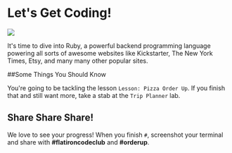 # Let's Get Coding!

<img src="https://s3.amazonaws.com/after-school-assets/typing-fast.gif">

It's time to dive into Ruby, a powerful backend programming language powering all sorts of awesome websites like Kickstarter, The New York Times, Etsy, and many many other popular sites.

##Some Things You Should Know

You're going to be tackling the lesson `Lesson: Pizza Order Up`. If you finish that and still want more, take a stab at the `Trip Planner` lab. 

## Share Share Share!

We love to see your progress! When you finish `#`, screenshot your terminal and share with **\#flatironcodeclub** and **\#orderup**.

